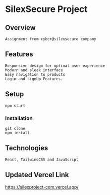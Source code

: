 # SilexSecure Project

## Overview
    Assignment from cyber@silexsecure company


## Features

    Responsive design for optimal user experience
    Modern and sleek interface
    Easy navigation to products
    Login and signUp Features.

## Setup
    npm start

### Installation
    git clone 
    npm install

## Technologies
    React, TailwindCSS and JavaScript
    
## Updated Vercel Link

https://silexproject-com.vercel.app/
